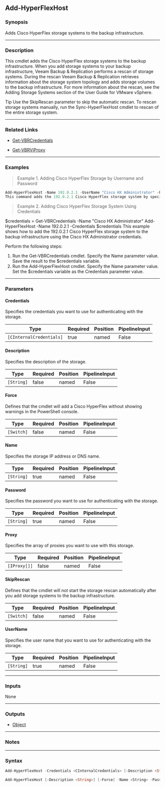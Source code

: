 Add-HyperFlexHost
-----------------

### Synopsis
Adds Cisco HyperFlex storage systems to the backup infrastructure.

---

### Description

This cmdlet adds the Cisco HyperFlex storage systems to the backup infrastructure.
When you add storage systems to your backup infrastructure, Veeam Backup & Replication performs a rescan of storage systems. During the rescan Veeam Backup & Replication retrieves information about the storage system topology and adds storage volumes to the backup infrastructure.
For more information about the rescan, see the Adding Storage Systems section of the User Guide for VMware vSphere.

Tip
Use the SkipRescan parameter to skip the automatic rescan.
To rescan storage systems manually, run the Sync-HyperFlexHost cmdlet to rescan of the entire storage system.

---

### Related Links
* [Get-VBRCredentials](Get-VBRCredentials)

* [Get-VBRViProxy](Get-VBRViProxy)

---

### Examples
> Example 1. Adding Cisco HyperFlex Storage by Username and Password

```PowerShell
Add-HyperFlexHost -Name 192.0.2.1 -UserName "Cisco HX Administrator" -Password "SecurePa$$w0rd"
This command adds the 192.0.2.1 Cisco HyperFlex storage system by specifying user name and password.
```
> Example 2.  Adding Cisco HyperFlex Storage System Using Credentials

$credentials = Get-VBRCredentials -Name "Cisco HX Administrator"
Add-HyperFlexHost -Name 192.0.2.1 -Credentials $credentials
This example shows how to add the 192.0.2.1 Cisco HyperFlex storage system to the backup infrastructure using the Cisco HX Administrator credentials.

Perform the following steps:
1. Run the Get-VBRCredentials cmdlet. Specify the Name parameter value. Save the result to the $credentials variable.
2. Run the Add-HyperFlexHost cmdlet. Specify the Name parameter value. Set the $credentials variable as the Credentials parameter value.

---

### Parameters
#### **Credentials**
Specifies the credentials you want to use for authenticating with the storage.

|Type                    |Required|Position|PipelineInput|
|------------------------|--------|--------|-------------|
|`[CInternalCredentials]`|true    |named   |False        |

#### **Description**
Specifies the description of the storage.

|Type      |Required|Position|PipelineInput|
|----------|--------|--------|-------------|
|`[String]`|false   |named   |False        |

#### **Force**
Defines that the cmdlet will add a Cisco HyperFlex without showing warnings in the PowerShell console.

|Type      |Required|Position|PipelineInput|
|----------|--------|--------|-------------|
|`[Switch]`|false   |named   |False        |

#### **Name**
Specifies the storage IP address or DNS name.

|Type      |Required|Position|PipelineInput|
|----------|--------|--------|-------------|
|`[String]`|true    |named   |False        |

#### **Password**
Specifies the password you want to use for authenticating with the storage.

|Type      |Required|Position|PipelineInput|
|----------|--------|--------|-------------|
|`[String]`|true    |named   |False        |

#### **Proxy**
Specifies the array of proxies you want to use with this storage.

|Type        |Required|Position|PipelineInput|
|------------|--------|--------|-------------|
|`[IProxy[]]`|false   |named   |False        |

#### **SkipRescan**
Defines that the cmdlet will not start the storage rescan automatically after you add storage systems to the backup infrastructure.

|Type      |Required|Position|PipelineInput|
|----------|--------|--------|-------------|
|`[Switch]`|false   |named   |False        |

#### **UserName**
Specifies the user name that you want to use for authenticating with the storage.

|Type      |Required|Position|PipelineInput|
|----------|--------|--------|-------------|
|`[String]`|true    |named   |False        |

---

### Inputs
None

---

### Outputs
* [Object](https://learn.microsoft.com/en-us/dotnet/api/System.Object)

---

### Notes

---

### Syntax
```PowerShell
Add-HyperFlexHost -Credentials <CInternalCredentials> [-Description <String>] [-Force] -Name <String> [-Proxy <IProxy[]>] [-SkipRescan] [<CommonParameters>]
```
```PowerShell
Add-HyperFlexHost [-Description <String>] [-Force] -Name <String> -Password <String> [-Proxy <IProxy[]>] [-SkipRescan] -UserName <String> [<CommonParameters>]
```
